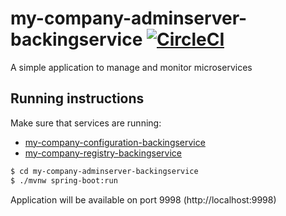 # my-company-adminserver-backingservice [![CircleCI](https://circleci.com/gh/ivans-innovation-lab/my-company-adminserver-backingservice.svg?style=svg)](https://circleci.com/gh/ivans-innovation-lab/my-company-adminserver-backingservice)
A simple application to manage and monitor microservices

## Running instructions

Make sure that services are running:

 - [my-company-configuration-backingservice](https://github.com/ivans-innovation-lab/my-company-configuration-backingservice)
 - [my-company-registry-backingservice](https://github.com/ivans-innovation-lab/my-company-registry-backingservice)
 

```bash
$ cd my-company-adminserver-backingservice
$ ./mvnw spring-boot:run
```

Application will be available on port 9998 (http://localhost:9998)
